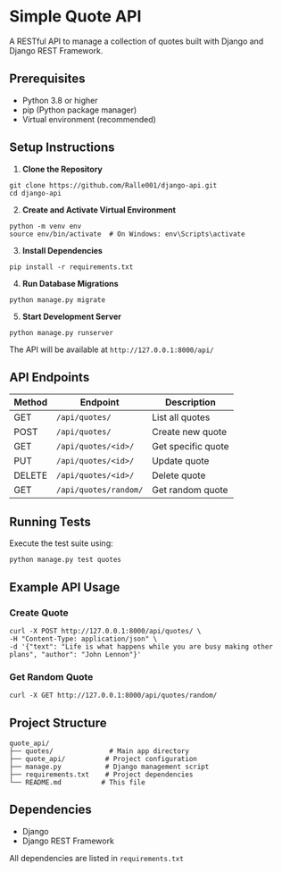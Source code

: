 # Simple Quote API

A RESTful API to manage a collection of quotes built with Django and Django REST Framework.

## Prerequisites

- Python 3.8 or higher
- pip (Python package manager)
- Virtual environment (recommended)

## Setup Instructions

1. **Clone the Repository**
```
git clone https://github.com/Ralle001/django-api.git
cd django-api
```

2. **Create and Activate Virtual Environment**
```
python -m venv env
source env/bin/activate  # On Windows: env\Scripts\activate
```

3. **Install Dependencies**
```
pip install -r requirements.txt
```

4. **Run Database Migrations**
```
python manage.py migrate
```

5. **Start Development Server**
```
python manage.py runserver
```

The API will be available at `http://127.0.0.1:8000/api/`

## API Endpoints

| Method | Endpoint | Description |
|--------|----------|-------------|
| GET    | `/api/quotes/` | List all quotes |
| POST   | `/api/quotes/` | Create new quote |
| GET    | `/api/quotes/<id>/` | Get specific quote |
| PUT    | `/api/quotes/<id>/` | Update quote |
| DELETE | `/api/quotes/<id>/` | Delete quote |
| GET    | `/api/quotes/random/` | Get random quote |

## Running Tests

Execute the test suite using:
```
python manage.py test quotes
```

## Example API Usage

### Create Quote
```
curl -X POST http://127.0.0.1:8000/api/quotes/ \
-H "Content-Type: application/json" \
-d '{"text": "Life is what happens while you are busy making other plans", "author": "John Lennon"}'
```

### Get Random Quote
```
curl -X GET http://127.0.0.1:8000/api/quotes/random/
```

## Project Structure
```
quote_api/
├── quotes/              # Main app directory
├── quote_api/          # Project configuration
├── manage.py           # Django management script
├── requirements.txt    # Project dependencies
└── README.md          # This file
```

## Dependencies
- Django
- Django REST Framework

All dependencies are listed in `requirements.txt`
